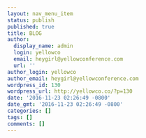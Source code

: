 ```yaml
---
layout: nav_menu_item
status: publish
published: true
title: BLOG
author:
  display_name: admin
  login: yellowco
  email: heygirl@yellowconference.com
  url: ''
author_login: yellowco
author_email: heygirl@yellowconference.com
wordpress_id: 130
wordpress_url: http://yellowco.co/?p=130
date: '2016-11-23 02:26:49 -0800'
date_gmt: '2016-11-23 02:26:49 -0800'
categories: []
tags: []
comments: []
---
```


